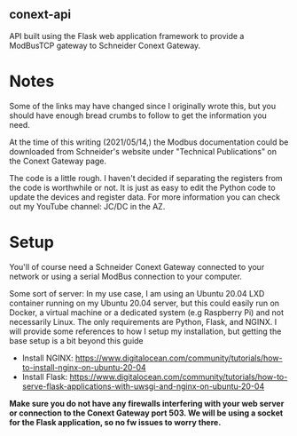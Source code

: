 ## conext-api

API built using the Flask web application framework to provide a ModBusTCP gateway to Schneider Conext Gateway.

# Notes
Some of the links may have changed since I originally wrote this, but you should have enough bread crumbs to follow to get the information you need.

At the time of this writing (2021/05/14,) the Modbus documentation could be downloaded from Schneider's website under "Technical Publications" on the Conext Gateway page.

The code is a little rough.  I haven't decided if separating the registers from the code is worthwhile or not.  It is just as easy to edit the Python code to update the devices and register data.  For more information you can check out my YouTube channel: JC/DC in the AZ.

# Setup
You'll of course need a Schneider Conext Gateway connected to your network or using a serial ModBus connection to your computer.

Some sort of server: In my use case, I am using an Ubuntu 20.04 LXD container running on my Ubuntu 20.04 server, but this could easily run on Docker, a virtual machine or a dedicated system (e.g Raspberry Pi) and not necessarily Linux.  The only requirements are Python, Flask, and NGINX.  I will provide some references to how I setup my installation, but getting the base setup is a bit beyond this guide

- Install NGINX: https://www.digitalocean.com/community/tutorials/how-to-install-nginx-on-ubuntu-20-04
- Install Flask: https://www.digitalocean.com/community/tutorials/how-to-serve-flask-applications-with-uwsgi-and-nginx-on-ubuntu-20-04

**Make sure you do not have any firewalls interfering with your web server or connection to the Conext Gateway port 503.  We will be using a socket for the Flask application, so no fw issues to worry there.**